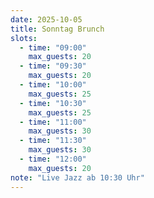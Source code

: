 ```yaml
---
date: 2025-10-05
title: Sonntag Brunch
slots:
  - time: "09:00"
    max_guests: 20
  - time: "09:30"
    max_guests: 20
  - time: "10:00"
    max_guests: 25
  - time: "10:30"
    max_guests: 25
  - time: "11:00"
    max_guests: 30
  - time: "11:30"
    max_guests: 30
  - time: "12:00"
    max_guests: 20
note: "Live Jazz ab 10:30 Uhr"
---
```


